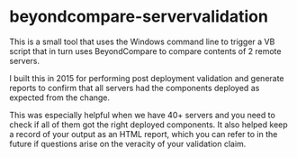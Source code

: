 # beyondcompare-servervalidation

This is a small tool that uses the Windows command line to trigger a VB script that in turn uses BeyondCompare to compare contents of 2 remote servers.

I built this in 2015 for performing post deployment validation and generate reports to confirm that all servers had the components deployed as expected from the change.

This was especially helpful when we have 40+ servers and you need to check if all of them got the right deployed components.
It also helped keep a record of your output as an HTML report, which you can refer to in the future if questions arise on the veracity of your validation claim.
